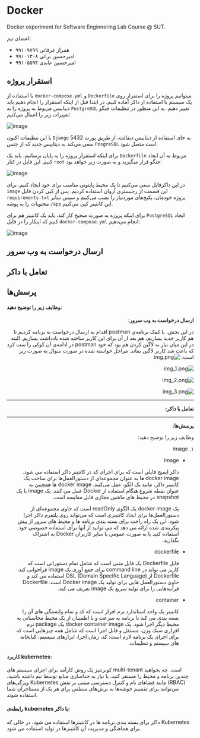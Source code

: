 # Docker


Docker experiment for Software Enginnering Lab Course @ SUT.

اعضای تیم:
- همراز عرفاتی ۹۹۱۰۹۷۹۹
- امیرحسین براتی ۹۹۱۰۱۳۰۸
- امیرحسین عابدی ۹۹۱۰۵۵۹۴

## استقرار پروژه

با استفاده از 
`docker-compose.yml` 
و
`Dockerfile`
میتوانیم پروژه را برای استقرار روی یک سیستم با استفاده از داکر آماده کنیم. در ابتدا قبل از اینکه استقرار را انجام دهیم باید دیتابیس مربوط به پروژه را به 
`PostgreSQL`
تغییر دهیم. به این منظور در تنظیمات جنگو تغییرات زیر را اعمال می‌کنیم:

![image](./images/1-1.png)

با این تنظیمات اکنون 
`Django`
به جای استفاده از دیتابیس دیفالت، از طریق پورت 
5432
سعی می‌کند به دیتابیس جدید که از جنس 
`PosgreSQL`
است متصل شود.

برای اینکه استقرار پروژه را به پایان برسانیم، باید یک 
`Dockerfile`
مربوط به آن ایجاد کنیم. این فایل در کنار
`root`
جنگو قرار میگیرید و به صورت زیر خواهد بود:

![image](./images/1-3.png)

در این داکرفایل سعی می‌کنیم تا یک محیط پایتونی مناسب برای خود ایجاد کنیم. برای 
`image`
این قسمت از رجیستری آروان استفاده کردیم. پس از کپی کردن فایل 
`requirements.txt`
پروژه خودمان، پکیج‌های موردنیاز را نصب می‌کنیم و سپس سایر محتویات را به پوشه 
‍`/app`
این کانتینر کپی می‌کنیم. 

برای اینکه پروژه به صورت صحیح کار کند، باید یک کانتینر هم برای 
`PostgreSQL`
ایجاد کنیم که اینکار را در فایل 
`docker-compose.yml`
انجام می‌دهیم:

![image](./images/1-2.png)

## ارسال درخواست به وب سرور


## تعامل با داکر


## پرسش‌ها

#### وظایف زیر را توضیح دهید:

<div dir="rtl">

<b>
ارسال درخواست به وب سرور:
</b>

در این بخش، با کمک برنامه‌ی postman اقدام به ارسال درخواست به برنامه کردیم تا هم کاربر جدید بسازیم، هم بعد از آن برای این کاربر ساخته شده یادداشت بسازیم. البته در این میان نیاز به لاگین کردن هم بود که خود postman در ادامه‌ی آن کوکی را ست کرد که باعث شد کاربر لاگین بماند. مراحل خواسته شده در صورت سوال به صورت زیر است:
![img.png](img.png)

![img_1.png](img_1.png)

![img_2.png](img_2.png)

![img_3.png](img_3.png)


****

<b>
تعامل با داکر:
</b>

****

<b>
پرسش‌ها:
</b>

وظایف زیر را توضیح دهید:

۱. image
- image

    داکر ایمیج 
    فایلی است که برای اجرای کد در کانتینر داکر استفاده می شود.
    docker image
    ها
    به عنوان مجموعه‌ای از دستورالعمل‌ها برای ساخت یک کانتینر داکر، مانند یک الگو، عمل می‌کنند.
    docker image
    ها
    همچنین به عنوان نقطه شروع هنگام استفاده از Docker عمل می کنند.
    یک 
    image
    با یک
    snapshot
    در محیط های ماشین مجازی قابل مقایسه است.

    یک
    docker image 
    یک الگوی readOnly است که حاوی مجموعه‌ای از دستورالعمل‌ها برای ایجاد کانتینری است که می‌تواند روی پلتفرم داکر اجرا شود. این یک راه راحت برای بسته بندی برنامه ها و محیط های سرور از پیش پیکربندی شده ارائه می دهد که می توانید از آنها برای استفاده خصوصی خود استفاده کنید یا به صورت عمومی با سایر کاربران Docker به اشتراک بگذارید.

- dockerfile

    فایل Dockerfile یک فایل متنی است که شامل تمام دستوراتی است که کاربر می تواند در
    command line
    برای جمع آوری یک
    image 
    فراخوانی کند.
    Dockerfile از DSL (Domain Specific Language) استفاده می کند و حاوی دستورالعمل هایی برای تولید یک Docker image است. Dockerfile فرآیندهایی را برای تولید سریع یک image تعریف می کند.


- container

    کانتینر یک واحد استاندارد نرم افزار است که کد و تمام وابستگی های آن را بسته بندی می کند تا برنامه به سرعت و با اطمینان از یک محیط محاسباتی به محیط دیگر اجرا شود. یک docker container image یک package نرم افزاری سبک وزن، مستقل و قابل اجرا است که شامل همه چیزهایی است که برای اجرای یک برنامه لازم است: کد، زمان اجرا، ابزارهای سیستم، کتابخانه های سیستم و تنظیمات.

</div>

#### کاربرد kubernetes:

کوبرنتیز یک روش کارآمد برای اجرای سیستم های multi-tenant است. چه بخواهید چندین برنامه و محیط را مستقر کنید، یا نیاز به جداسازی منابع توسط تیم داشته باشید، ویژگی‌های Kubernetes مانند فضاهای نام و کنترل دسترسی مبتنی بر نقش (RBAC) می‌توانند برای تقسیم خوشه‌ها به برش‌های منطقی برای هر یک از مستاجران شما استفاده شوند.

#### رابطه‌ی kubernetes با داکر:

داکر برای بسته بندی برنامه ها در کانتینرها استفاده می شود، در حالی که Kubernetes برای هماهنگی و مدیریت آن کانتینرها در تولید استفاده می شود.

